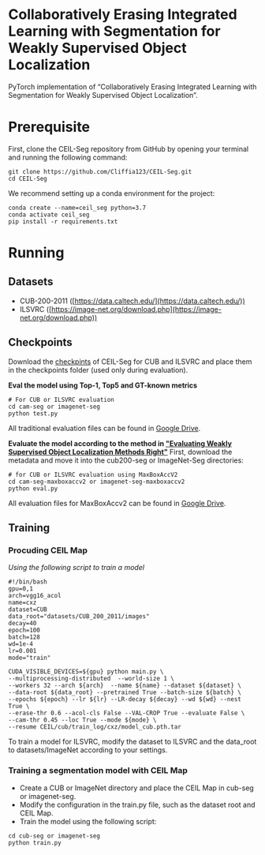 # Collaboratively Erasing Integrated Learning with Segmentation for Weakly Supervised Object Localization
PyTorch implementation of “Collaboratively Erasing Integrated Learning with Segmentation for Weakly Supervised Object Localization”.

# Prerequisite
First, clone the CEIL-Seg repository from GitHub by opening your terminal and running the following command:
```
git clone https://github.com/Cliffia123/CEIL-Seg.git
cd CEIL-Seg
```
We recommend setting up a conda environment for the project:
```
conda create --name=ceil_seg python=3.7
conda activate ceil_seg
pip install -r requirements.txt
```
# Running

## Datasets
- CUB-200-2011 ([https://data.caltech.edu/](https://data.caltech.edu/))
- ILSVRC ([https://image-net.org/download.php](https://image-net.org/download.php))

## Checkpoints
Download the [checkpints](https://drive.google.com/drive/folders/1-wGJ-EW6KGy9u3tSVqseui9nKFVkMN2G?usp=drive_link) of CEIL-Seg for CUB and ILSVRC and place them in the checkpoints folder (used only during evaluation).

**Eval the model using Top-1, Top5 and GT-known metrics**
```
# For CUB or ILSVRC evaluation
cd cam-seg or imagenet-seg
python test.py
```
All traditional evaluation files can be found in [Google Drive](https://drive.google.com/drive/folders/1qzdcNpU6V8Y8xq-XRDPhudoSpgOMVoQb?usp=drive_link).

**Evaluate the model according to the method in ["Evaluating Weakly Supervised Object Localization Methods Right"](https://openaccess.thecvf.com/content_CVPR_2020/papers/Choe_Evaluating_Weakly_Supervised_Object_Localization_Methods_Right_CVPR_2020_paper.pdf)**
First, download the metadata and move it into the cub200-seg or ImageNet-Seg directories:
```
# for CUB or ILSVRC evaluation using MaxBoxAccV2
cd cam-seg-maxboxaccv2 or imagenet-seg-maxboxaccv2
python eval.py
```
All evaluation files for MaxBoxAccv2 can be found in  [Google Drive](https://drive.google.com/drive/folders/1fdggPJXqBgzxpH_-UjUc2ofVf476d8hK?usp=drive_link).

## Training

### Procuding CEIL Map
*Using the following script to train a model*
```
#!/bin/bash
gpu=0,1
arch=vgg16_acol
name=cxz
dataset=CUB
data_root="datasets/CUB_200_2011/images"
decay=40
epoch=100
batch=128
wd=1e-4
lr=0.001
mode="train"

CUDA_VISIBLE_DEVICES=${gpu} python main.py \
--multiprocessing-distributed  --world-size 1 \
--workers 32 --arch ${arch}  --name ${name} --dataset ${dataset} \
--data-root ${data_root} --pretrained True --batch-size ${batch} \
--epochs ${epoch} --lr ${lr} --LR-decay ${decay} --wd ${wd} --nest True \
--erase-thr 0.6 --acol-cls False --VAL-CROP True --evaluate False \
--cam-thr 0.45 --loc True --mode ${mode} \
--resume CEIL/cub/train_log/cxz/model_cub.pth.tar
```
To train a model for ILSVRC, modify the dataset to ILSVRC and the data_root to datasets/ImageNet according to your settings.

### Training a segmentation model with CEIL Map
- Create a CUB or ImageNet directory and place the CEIL Map in cub-seg or imagenet-seg.
- Modify the configuration in the train.py file, such as the dataset root and CEIL Map.
- Train the model using the following script:

```
cd cub-seg or imagenet-seg
python train.py
```